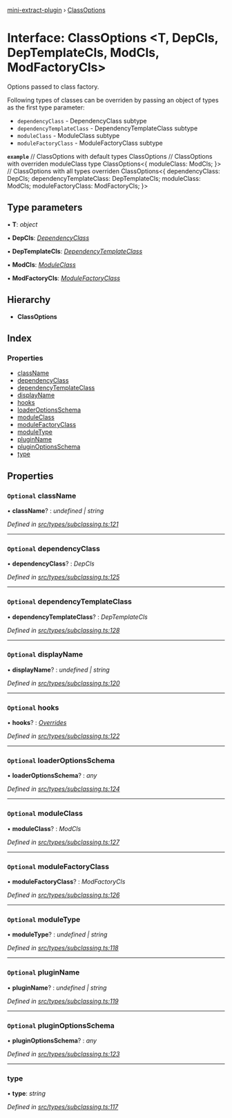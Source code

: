 [mini-extract-plugin](../README.md) › [ClassOptions](classoptions.md)

# Interface: ClassOptions <**T, DepCls, DepTemplateCls, ModCls, ModFactoryCls**>

Options passed to class factory.

Following types of classes can be overriden by passing an object of types as
the first type parameter:
- `dependencyClass` - DependencyClass subtype
- `dependencyTemplateClass` - DependencyTemplateClass subtype
- `moduleClass` - ModuleClass subtype
- `moduleFactoryClass` - ModuleFactoryClass subtype

**`example`** 
// ClassOptions with default types
ClassOptions
// ClassOptions with overriden moduleClass type
ClassOptions<{
  moduleClass: ModCls;
}>
// ClassOptions with all types overriden
ClassOptions<{
  dependencyClass: DepCls;
  dependencyTemplateClass: DepTemplateCls;
  moduleClass: ModCls;
  moduleFactoryClass: ModFactoryCls;
}>

## Type parameters

▪ **T**: *object*

▪ **DepCls**: *[DependencyClass](../README.md#dependencyclass)*

▪ **DepTemplateCls**: *[DependencyTemplateClass](../README.md#dependencytemplateclass)*

▪ **ModCls**: *[ModuleClass](../README.md#moduleclass)*

▪ **ModFactoryCls**: *[ModuleFactoryClass](../README.md#modulefactoryclass)*

## Hierarchy

* **ClassOptions**

## Index

### Properties

* [className](classoptions.md#optional-classname)
* [dependencyClass](classoptions.md#optional-dependencyclass)
* [dependencyTemplateClass](classoptions.md#optional-dependencytemplateclass)
* [displayName](classoptions.md#optional-displayname)
* [hooks](classoptions.md#optional-hooks)
* [loaderOptionsSchema](classoptions.md#optional-loaderoptionsschema)
* [moduleClass](classoptions.md#optional-moduleclass)
* [moduleFactoryClass](classoptions.md#optional-modulefactoryclass)
* [moduleType](classoptions.md#optional-moduletype)
* [pluginName](classoptions.md#optional-pluginname)
* [pluginOptionsSchema](classoptions.md#optional-pluginoptionsschema)
* [type](classoptions.md#type)

## Properties

### `Optional` className

• **className**? : *undefined | string*

*Defined in [src/types/subclassing.ts:121](https://github.com/JuroOravec/mini-extract-plugin/blob/ee56c59/src/types/subclassing.ts#L121)*

___

### `Optional` dependencyClass

• **dependencyClass**? : *DepCls*

*Defined in [src/types/subclassing.ts:125](https://github.com/JuroOravec/mini-extract-plugin/blob/ee56c59/src/types/subclassing.ts#L125)*

___

### `Optional` dependencyTemplateClass

• **dependencyTemplateClass**? : *DepTemplateCls*

*Defined in [src/types/subclassing.ts:128](https://github.com/JuroOravec/mini-extract-plugin/blob/ee56c59/src/types/subclassing.ts#L128)*

___

### `Optional` displayName

• **displayName**? : *undefined | string*

*Defined in [src/types/subclassing.ts:120](https://github.com/JuroOravec/mini-extract-plugin/blob/ee56c59/src/types/subclassing.ts#L120)*

___

### `Optional` hooks

• **hooks**? : *[Overrides](../README.md#overrides)*

*Defined in [src/types/subclassing.ts:122](https://github.com/JuroOravec/mini-extract-plugin/blob/ee56c59/src/types/subclassing.ts#L122)*

___

### `Optional` loaderOptionsSchema

• **loaderOptionsSchema**? : *any*

*Defined in [src/types/subclassing.ts:124](https://github.com/JuroOravec/mini-extract-plugin/blob/ee56c59/src/types/subclassing.ts#L124)*

___

### `Optional` moduleClass

• **moduleClass**? : *ModCls*

*Defined in [src/types/subclassing.ts:127](https://github.com/JuroOravec/mini-extract-plugin/blob/ee56c59/src/types/subclassing.ts#L127)*

___

### `Optional` moduleFactoryClass

• **moduleFactoryClass**? : *ModFactoryCls*

*Defined in [src/types/subclassing.ts:126](https://github.com/JuroOravec/mini-extract-plugin/blob/ee56c59/src/types/subclassing.ts#L126)*

___

### `Optional` moduleType

• **moduleType**? : *undefined | string*

*Defined in [src/types/subclassing.ts:118](https://github.com/JuroOravec/mini-extract-plugin/blob/ee56c59/src/types/subclassing.ts#L118)*

___

### `Optional` pluginName

• **pluginName**? : *undefined | string*

*Defined in [src/types/subclassing.ts:119](https://github.com/JuroOravec/mini-extract-plugin/blob/ee56c59/src/types/subclassing.ts#L119)*

___

### `Optional` pluginOptionsSchema

• **pluginOptionsSchema**? : *any*

*Defined in [src/types/subclassing.ts:123](https://github.com/JuroOravec/mini-extract-plugin/blob/ee56c59/src/types/subclassing.ts#L123)*

___

###  type

• **type**: *string*

*Defined in [src/types/subclassing.ts:117](https://github.com/JuroOravec/mini-extract-plugin/blob/ee56c59/src/types/subclassing.ts#L117)*
